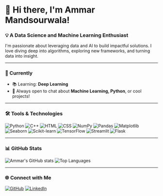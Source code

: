 # 👋 Hi there, I'm Ammar Mandsourwala!

### 💡 A Data Science and Machine Learning Enthusiast

I'm passionate about leveraging data and AI to build impactful solutions. I love diving deep into algorithms, exploring new frameworks, and turning data into insight.

---

### 🚀 Currently
- 📚 Learning: **Deep Learning**  
- 💬 Always open to chat about **Machine Learning, Python**, or cool projects!

---

### 🛠️ Tools & Technologies

![Python](https://img.shields.io/badge/Python-3776AB?style=for-the-badge&logo=python&logoColor=white)
![C++](https://img.shields.io/badge/C++-00599C?style=for-the-badge&logo=c%2B%2B&logoColor=white)
![HTML](https://img.shields.io/badge/HTML5-E34F26?style=for-the-badge&logo=html5&logoColor=white)
![CSS](https://img.shields.io/badge/CSS3-1572B6?style=for-the-badge&logo=css3&logoColor=white)
![NumPy](https://img.shields.io/badge/NumPy-013243?style=for-the-badge&logo=numpy&logoColor=white)
![Pandas](https://img.shields.io/badge/Pandas-150458?style=for-the-badge&logo=pandas&logoColor=white)
![Matplotlib](https://img.shields.io/badge/Matplotlib-11557C?style=for-the-badge&logo=matplotlib&logoColor=white)
![Seaborn](https://img.shields.io/badge/Seaborn-4C8CBF?style=for-the-badge&logo=python&logoColor=white)
![Scikit-learn](https://img.shields.io/badge/Scikit--learn-F7931E?style=for-the-badge&logo=scikit-learn&logoColor=white)
![TensorFlow](https://img.shields.io/badge/TensorFlow-FF6F00?style=for-the-badge&logo=tensorflow&logoColor=white)
![Streamlit](https://img.shields.io/badge/Streamlit-FF4B4B?style=for-the-badge&logo=streamlit&logoColor=white)
![Flask](https://img.shields.io/badge/Flask-000000?style=for-the-badge&logo=flask&logoColor=white)

---

### 📊 GitHub Stats

![Ammar's GitHub stats](https://github-readme-stats.vercel.app/api?username=AmmarMandsourwala&show_icons=true&theme=tokyonight)
![Top Languages](https://github-readme-stats.vercel.app/api/top-langs/?username=AmmarMandsourwala&layout=compact&theme=tokyonight)

---

### 🌐 Connect with Me

[![GitHub](https://img.shields.io/badge/GitHub-100000?style=for-the-badge&logo=github&logoColor=white)](https://github.com/AmmarMandsourwala)
[![LinkedIn](https://img.shields.io/badge/LinkedIn-0A66C2?style=for-the-badge&logo=linkedin&logoColor=white)](https://www.linkedin.com/in/ammar-mandsourwala-3ab882289/)
